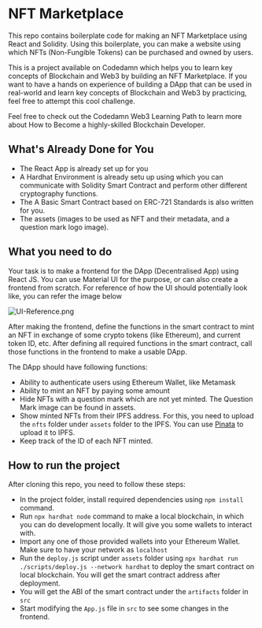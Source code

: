 # NFT Marketplace

This repo contains boilerplate code for making an NFT Marketplace using React and Solidity. Using this boilerplate, you can make a website using which NFTs (Non-Fungible Tokens) can be purchased and owned by users.

This is a project available on Codedamn which helps you to learn key concepts of Blockchain and Web3 by building an NFT Marketplace. If you want to have a hands on experience of building a DApp that can be used in real-world and learn key concepts of Blockchain and Web3 by practicing, feel free to attempt this cool challenge. 

Feel free to check out the Codedamn Web3 Learning Path to learn more about How to Become a highly-skilled Blockchain Developer.

## What's Already Done for You

- The React App is already set up for you
- A Hardhat Environment is already setu up using which you can communicate with Solidity Smart Contract and perform other different cryptography functions. 
- The A Basic Smart Contract based on ERC-721 Standards is also written for you.
- The assets (images to be used as NFT and their metadata, and a question mark logo image).

## What you need to do

Your task is to make a frontend for the DApp (Decentralised App) using React JS. You can use Material UI for the purpose, or can also create a frontend from scratch. For reference of how the UI should potentially look like, you can refer the image below

![UI-Reference.png](https://raw.githubusercontent.com/navyansh007/nft-marketplace-project/master/UI%20Reference.png)

After making the frontend, define the functions in the smart contract to mint an NFT in exchange of some crypto tokens (like Ethereum), and current token ID, etc. After defining all required functions in the smart contract, call those functions in the frontend to make a usable DApp.

The DApp should have following functions:

- Ability to authenticate users using Ethereum Wallet, like Metamask
- Ability to mint an NFT by paying some amount
- Hide NFTs with a question mark which are not yet minted. The Question Mark image can be found in assets.
- Show minted NFTs from their IPFS address. For this, you need to upload the ```nfts``` folder under ```assets``` folder to the IPFS. You can use [Pinata](https://www.pinata.cloud/) to upload it to IPFS.
- Keep track of the ID of each NFT minted.

## How to run the project

After cloning this repo, you need to follow these steps:

- In the project folder, install required dependencies using ```npm install``` command.
- Run ```npx hardhat node``` command to make a local blockchain, in which you can do development locally. It will give you some wallets to interact with.
- Import any one of those provided wallets into your Ethereum Wallet. Make sure to have your network as ```localhost```
- Run the ```deploy.js``` script under ```assets``` folder using ```npx hardhat run ./scripts/deploy.js --network hardhat``` to deploy the smart contract on local blockchain. You will get the smart contract address after deployment.
- You will get the ABI of the smart contract under the ```artifacts``` folder in ```src```
- Start modifying the ```App.js``` file in ```src``` to see some changes in the frontend.
